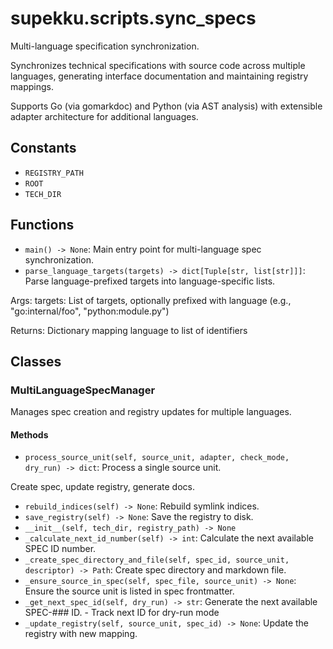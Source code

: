 # supekku.scripts.sync_specs

Multi-language specification synchronization.

Synchronizes technical specifications with source code across multiple languages,
generating interface documentation and maintaining registry mappings.

Supports Go (via gomarkdoc) and Python (via AST analysis) with extensible
adapter architecture for additional languages.

## Constants

- `REGISTRY_PATH`
- `ROOT`
- `TECH_DIR`

## Functions

- `main() -> None`: Main entry point for multi-language spec synchronization.
- `parse_language_targets(targets) -> dict[Tuple[str, list[str]]]`: Parse language-prefixed targets into language-specific lists.

Args:
    targets: List of targets, optionally prefixed with language
             (e.g., "go:internal/foo", "python:module.py")

Returns:
    Dictionary mapping language to list of identifiers

## Classes

### MultiLanguageSpecManager

Manages spec creation and registry updates for multiple languages.

#### Methods

- `process_source_unit(self, source_unit, adapter, check_mode, dry_run) -> dict`: Process a single source unit.

Create spec, update registry, generate docs.
- `rebuild_indices(self) -> None`: Rebuild symlink indices.
- `save_registry(self) -> None`: Save the registry to disk.
- `__init__(self, tech_dir, registry_path) -> None`
- `_calculate_next_id_number(self) -> int`: Calculate the next available SPEC ID number.
- `_create_spec_directory_and_file(self, spec_id, source_unit, descriptor) -> Path`: Create spec directory and markdown file.
- `_ensure_source_in_spec(self, spec_file, source_unit) -> None`: Ensure the source unit is listed in spec frontmatter.
- `_get_next_spec_id(self, dry_run) -> str`: Generate the next available SPEC-### ID. - Track next ID for dry-run mode
- `_update_registry(self, source_unit, spec_id) -> None`: Update the registry with new mapping.
